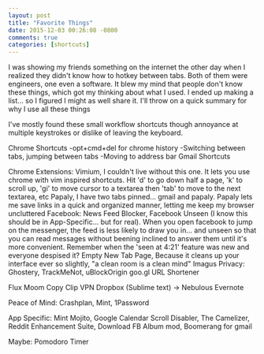 ```yaml
---
layout: post
title: "Favorite Things"
date: 2015-12-03 00:26:08 -0800
comments: true
categories: [shortcuts]
---
```


I was showing my friends something on the internet the other day when I realized they didn't know how to hotkey between tabs. Both of them were engineers, one even a software. It blew my mind that people don't know these things, which got my thinking about what I used. I ended up making a list... so I figured I might as well share it. I'll throw on a quick summary for why I use all these things

I've mostly found these small workflow shortcuts though annoyance at multiple keystrokes or dislike of leaving the keyboard.

<!-- more -->

Chrome Shortcuts
-opt+cmd+del for chrome history
-Switching between tabs, jumping between tabs
-Moving to address bar
Gmail Shortcuts

Chrome Extensions:
Vimium, I couldn't live without this one. It lets you use chrome with vim inspired shortcuts. Hit 'd' to go down half a page, 'k' to scroll up, 'gi' to move cursor to a textarea then 'tab' to move to the next textarea, etc
Papaly, I have two tabs pinned... gmail and papaly. Papaly lets me save links in a quick and organized manner, letting me keep my browser uncluttered
Facebook: News Feed Blocker, Facebook Unseen (I know this should be in App-Specific... but for real). When you open facebook to jump on the messenger, the feed is less likely to draw you in... and unseen so that you can read messages without beening inclined to answer them until it's more convenient. Remember when the 'seen at 4:21' feature was new and everyone despised it?
Empty New Tab Page, Because it cleans up your interface ever so slightly, "a clean room is a clean mind"
Imagus
Privacy: Ghostery, TrackMeNot, uBlockOrigin
goo.gl URL Shortener

Flux
Moom
Copy Clip
VPN
Dropbox (Sublime text) -> Nebulous
Evernote

Peace of Mind: Crashplan, Mint, 1Password

App Specific: Mint Mojito, Google Calendar Scroll Disabler, The Camelizer, Reddit Enhancement Suite, Download FB Album mod, Boomerang for gmail

Maybe:
Pomodoro Timer